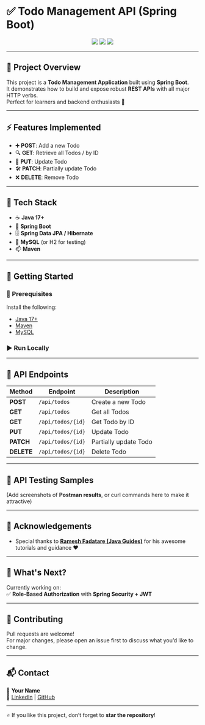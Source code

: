 # ✅ Todo Management API (Spring Boot)

<p align="center">
  <img src="https://img.shields.io/badge/Spring%20Boot-API%20Project-brightgreen?style=for-the-badge&logo=springboot" />
  <img src="https://img.shields.io/badge/Java-17-blue?style=for-the-badge&logo=openjdk" />
  <img src="https://img.shields.io/badge/REST-APIs-orange?style=for-the-badge&logo=postman" />
</p>

---

## 🌟 Project Overview
This project is a **Todo Management Application** built using **Spring Boot**.  
It demonstrates how to build and expose robust **REST APIs** with all major HTTP verbs.  
Perfect for learners and backend enthusiasts 🚀  

---

## ⚡ Features Implemented
- ➕ **POST**: Add a new Todo  
- 🔍 **GET**: Retrieve all Todos / by ID  
- 🔄 **PUT**: Update Todo  
- 🛠 **PATCH**: Partially update Todo  
- ❌ **DELETE**: Remove Todo  

---

## 📂 Tech Stack
- ☕ **Java 17+**  
- 🌱 **Spring Boot**  
- 🗄 **Spring Data JPA / Hibernate**  
- 🐬 **MySQL** (or H2 for testing)  
- 📫 **Maven**  

---

## 🚀 Getting Started  

### 📌 Prerequisites  
Install the following:
- [Java 17+](https://www.oracle.com/java/technologies/downloads/)  
- [Maven](https://maven.apache.org/)  
- [MySQL](https://dev.mysql.com/downloads/)  

### ▶️ Run Locally  


---

## 🎯 API Endpoints

| Method   | Endpoint           | Description            |
|----------|-------------------|------------------------|
| **POST** | `/api/todos`      | Create a new Todo      |
| **GET**  | `/api/todos`      | Get all Todos          |
| **GET**  | `/api/todos/{id}` | Get Todo by ID         |
| **PUT**  | `/api/todos/{id}` | Update Todo            |
| **PATCH**| `/api/todos/{id}` | Partially update Todo  |
| **DELETE** | `/api/todos/{id}` | Delete Todo          |

---

## 📸 API Testing Samples  
(Add screenshots of **Postman results**, or curl commands here to make it attractive)

---

## 🙏 Acknowledgements
- Special thanks to **[Ramesh Fadatare (Java Guides)](https://www.javaguides.net/)** for his awesome tutorials and guidance ❤️  

---

## 🔐 What's Next?
Currently working on:  
✅ **Role-Based Authorization** with **Spring Security + JWT**  

---

## 🤝 Contributing
Pull requests are welcome!  
For major changes, please open an issue first to discuss what you’d like to change.  

---

## 📬 Contact
👤 **Your Name**  
🔗 [LinkedIn](https://www.linkedin.com/in/sasikirankakara/) | [GitHub](https://github.com/SasikiranK16/FullStackSpringBootLearnings/tree/master)  

---

⭐ If you like this project, don’t forget to **star the repository**!  

